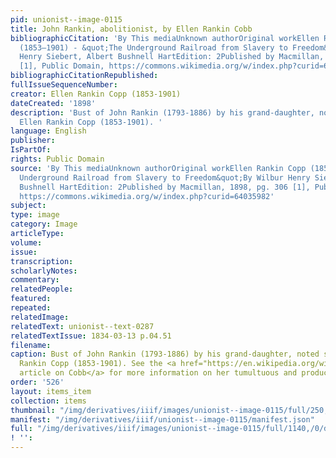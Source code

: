 ```yaml
---
pid: unionist--image-0115
title: John Rankin, abolitionist, by Ellen Rankin Cobb
bibliographicCitation: 'By This mediaUnknown authorOriginal workEllen Rankin Copp
  (1853–1901) - &quot;The Underground Railroad from Slavery to Freedom&quot;By Wilbur
  Henry Siebert, Albert Bushnell HartEdition: 2Published by Macmillan, 1898, pg. 306
  [1], Public Domain, https://commons.wikimedia.org/w/index.php?curid=64035982'
bibliographicCitationRepublished: 
fullIssueSequenceNumber: 
creator: Ellen Rankin Copp (1853-1901)
dateCreated: '1898'
description: 'Bust of John Rankin (1793-1886) by his grand-daughter, noted sculptor
  Ellen Rankin Copp (1853-1901). '
language: English
publisher: 
IsPartOf: 
rights: Public Domain
source: 'By This mediaUnknown authorOriginal workEllen Rankin Copp (1853–1901) - &quot;The
  Underground Railroad from Slavery to Freedom&quot;By Wilbur Henry Siebert, Albert
  Bushnell HartEdition: 2Published by Macmillan, 1898, pg. 306 [1], Public Domain,
  https://commons.wikimedia.org/w/index.php?curid=64035982'
subject: 
type: image
category: Image
articleType: 
volume: 
issue: 
transcription: 
scholarlyNotes: 
commentary: 
relatedPeople: 
featured: 
repeated: 
relatedImage: 
relatedText: unionist--text-0287
relatedTextIssue: 1834-03-13 p.04.51
filename: 
caption: Bust of John Rankin (1793-1886) by his grand-daughter, noted sculptor Ellen
  Rankin Copp (1853-1901). See the <a href="https://en.wikipedia.org/wiki/Ellen_Rankin_Copp">Wikipedia
  article on Cobb</a> for more information on her tumultuous and productive life.
order: '526'
layout: items_item
collection: items
thumbnail: "/img/derivatives/iiif/images/unionist--image-0115/full/250,/0/default.jpg"
manifest: "/img/derivatives/iiif/unionist--image-0115/manifest.json"
full: "/img/derivatives/iiif/images/unionist--image-0115/full/1140,/0/default.jpg"
! '': 
---
```

